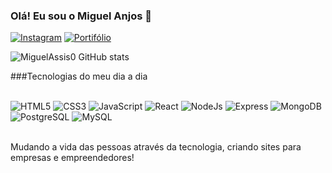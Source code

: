 ### Olá! Eu sou o Miguel Anjos 👋

[![Instagram](https://img.shields.io/badge/Instagram-E4405F?style=for-the-badge&logo=instagram&logoColor=white)](https://www.instagram.com/miguelajs.dev)
[![Portifólio](https://img.shields.io/badge/dev.to-0A0A0A?style=for-the-badge&logo=devdotto&logoColor=white)](https://miguel-dev-portifolio.vercel.app)

![MiguelAssis0 GitHub stats](https://github-readme-stats.vercel.app/api?username=MiguelAssis0&show_icons=true&theme=dracula)


###Tecnologias do meu dia a dia

<div style="display: inline_block"><br/>
    <img src="https://img.shields.io/badge/HTML5-E34F26?style=for-the-badge&logo=html5&logoColor=white" alt="HTML5">
    <img src="https://img.shields.io/badge/CSS3-1572B6?style=for-the-badge&logo=css3&logoColor=white" alt="CSS3">
    <img src="https://img.shields.io/badge/JavaScript-F7DF1E?style=for-the-badge&logo=javascript&logoColor=black" alt="JavaScript">
    <img src="https://img.shields.io/badge/React-20232A?style=for-the-badge&logo=react&logoColor=61DAFB" alt="React">
    <img src="https://img.shields.io/badge/Node.js-43853D?style=for-the-badge&logo=node.js&logoColor=white" alt="NodeJs">
    <img src="https://img.shields.io/badge/Express.js-404D59?style=for-the-badge" alt="Express">
    <img src="https://img.shields.io/badge/MongoDB-4EA94B?style=for-the-badge&logo=mongodb&logoColor=white" alt="MongoDB">
    <img src="https://img.shields.io/badge/PostgreSQL-316192?style=for-the-badge&logo=postgresql&logoColor=white" alt="PostgreSQL">
    <img src="https://img.shields.io/badge/MySQL-00000F?style=for-the-badge&logo=mysql&logoColor=white" alt="MySQL">
</div> <br />

Mudando a vida das pessoas através da tecnologia, criando sites para empresas e empreendedores!
